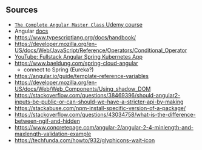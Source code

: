 ## Sources
* [```The Complete Angular Master Class``` Udemy course](https://www.udemy.com/course/the-complete-angular-master-class/learn/lecture/7251988#learning-tools)
* Angular [docs](https://angular.io/docs)
* https://www.typescriptlang.org/docs/handbook/
* https://developer.mozilla.org/en-US/docs/Web/JavaScript/Reference/Operators/Conditional_Operator
* [YouTube: Fullstack Angular Spring Kubernetes App](https://www.youtube.com/watch?v=aPzpsfQtlKY)
* https://www.baeldung.com/spring-cloud-angular
    * connect to Spring (Eureka?)
* https://angular.io/guide/template-reference-variables
* https://developer.mozilla.org/en-US/docs/Web/Web_Components/Using_shadow_DOM
* https://stackoverflow.com/questions/38469396/should-angular2-inputs-be-public-or-can-should-we-have-a-stricter-api-by-making
* https://stackabuse.com/npm-install-specific-version-of-a-package/
* https://stackoverflow.com/questions/43034758/what-is-the-difference-between-ngif-and-hidden
* https://www.concretepage.com/angular-2/angular-2-4-minlength-and-maxlength-validation-example
* https://techfunda.com/howto/932/glyphicons-wait-icon
